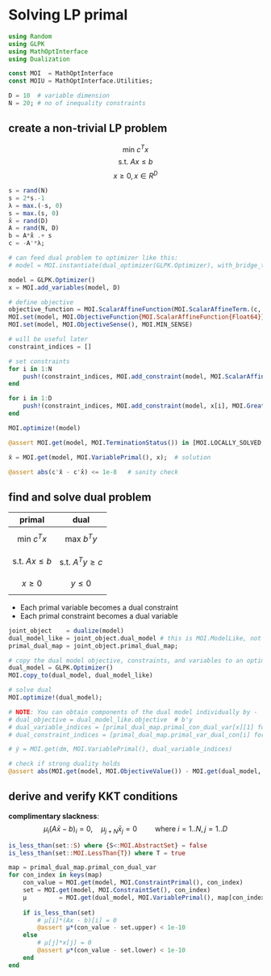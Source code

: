 # Solving LP primal


```julia
using Random
using GLPK
using MathOptInterface
using Dualization

const MOI  = MathOptInterface
const MOIU = MathOptInterface.Utilities;
```


```julia
D = 10  # variable dimension
N = 20; # no of inequality constraints
```

## create a non-trivial LP problem
$$\text{min } c^Tx$$
$$\text{s.t. } Ax \leq b$$
    $$x \geq 0, x \in R^D$$


```julia
s = rand(N)
s = 2*s.-1
λ = max.(-s, 0)
s = max.(s, 0)
x̂ = rand(D)
A = rand(N, D)
b = A*x̂ .+ s
c = -A'*λ;
```


```julia
# can feed dual problem to optimizer like this:
# model = MOI.instantiate(dual_optimizer(GLPK.Optimizer), with_bridge_type=Float64)

model = GLPK.Optimizer()
x = MOI.add_variables(model, D)

# define objective
objective_function = MOI.ScalarAffineFunction(MOI.ScalarAffineTerm.(c, x), 0.0)
MOI.set(model, MOI.ObjectiveFunction{MOI.ScalarAffineFunction{Float64}}(), objective_function)
MOI.set(model, MOI.ObjectiveSense(), MOI.MIN_SENSE)
```


```julia
# will be useful later
constraint_indices = []

# set constraints
for i in 1:N
    push!(constraint_indices, MOI.add_constraint(model, MOI.ScalarAffineFunction(MOI.ScalarAffineTerm.(A[i,:], x), 0.0), MOI.LessThan(b[i])))
end

for i in 1:D
    push!(constraint_indices, MOI.add_constraint(model, x[i], MOI.GreaterThan(0.0)))
end
```


```julia
MOI.optimize!(model)
```


```julia
@assert MOI.get(model, MOI.TerminationStatus()) in [MOI.LOCALLY_SOLVED, MOI.OPTIMAL]
```


```julia
x̄ = MOI.get(model, MOI.VariablePrimal(), x);  # solution
```


```julia
@assert abs(c'x̄ - c'x̂) <= 1e-8   # sanity check
```

## find and solve dual problem 

| primal | dual |
|--------|------|
$$\text{min } c^Tx$$  | $$\text{max } b^Ty$$
$$\text{s.t. } Ax \leq b$$ | $$\text{s.t. } A^Ty \geq c$$
    $$x \geq 0$$ | $$y \leq 0$$
  
- Each primal variable becomes a dual constraint
- Each primal constraint becomes a dual variable


```julia
joint_object    = dualize(model)
dual_model_like = joint_object.dual_model # this is MOI.ModelLike, not an MOI.AbstractOptimizer; can't call optimizer on it
primal_dual_map = joint_object.primal_dual_map;
```


```julia
# copy the dual model objective, constraints, and variables to an optimizer
dual_model = GLPK.Optimizer()
MOI.copy_to(dual_model, dual_model_like)

# solve dual
MOI.optimize!(dual_model);
```


```julia
# NOTE: You can obtain components of the dual model individually by -
# dual_objective = dual_model_like.objective  # b'y
# dual_variable_indices = [primal_dual_map.primal_con_dual_var[x][1] for x in constraint_indices]
# dual_constraint_indices = [primal_dual_map.primal_var_dual_con[i] for i in x];

# ŷ = MOI.get(dm, MOI.VariablePrimal(), dual_variable_indices)
```


```julia
# check if strong duality holds
@assert abs(MOI.get(model, MOI.ObjectiveValue()) - MOI.get(dual_model, MOI.ObjectiveValue())) <= 1e-8
```

## derive and verify KKT conditions

**complimentary slackness**: $$\mu_{i}(A\bar x -b)_i=0,\quad \mu_{j+N} \bar x_j =0 \qquad \text{ where } i=1..N, j = 1..D$$


```julia
is_less_than(set::S) where {S<:MOI.AbstractSet} = false
is_less_than(set::MOI.LessThan{T}) where T = true

map = primal_dual_map.primal_con_dual_var
for con_index in keys(map)
    con_value = MOI.get(model, MOI.ConstraintPrimal(), con_index)
    set = MOI.get(model, MOI.ConstraintSet(), con_index)
    μ         = MOI.get(dual_model, MOI.VariablePrimal(), map[con_index][1])
    
    if is_less_than(set)
        # μ[i]*(Ax - b)[i] = 0
        @assert μ*(con_value - set.upper) < 1e-10
    else
        # μ[j]*x[j] = 0
        @assert μ*(con_value - set.lower) < 1e-10
    end
end
```


```julia

```
